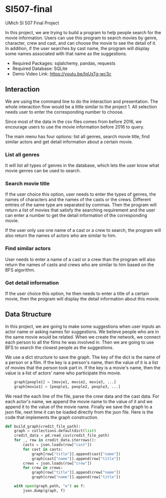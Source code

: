 # SI507-final
UMich SI 507 Final Project

In this project, we are trying to build a program to help people search for the movie information. Users can use this program to search movies by genre, character, crew and cast, and can choose the movie to see the detail of it. In addition, if the user searches by cast name, the program will display some names associated with that name as the suggestions.

* Required Packages: sqlalchemy, pandas, requests
* Required Database: SQLite
* Demo Video Link: https://youtu.be/IqUsTg-wc3c

## Interaction
We are using the command line to do the interaction and presentation. The whole interaction flow would be a little similar to the project 1. All selection needs user to enter the corresponding number to choose. 

Since most of the data in the csv files comes from before 2016, we encourage users to use the movie information before 2016 to query.

The main menu has four options: list all genres, search movie title, find similar actors and get detail information about a certain movie. 

### List all genres
It will list all types of genres in the database, which lets the user know what movie genres can be used to search.

### Search movie title
If the user choice this option, user needs to enter the types of genres, the names of characters and the names of the casts or the crews. Different entries of the same type are separated by commas. Then the program will return a list of movies that satisfy the searching requirement and the user can enter a number to get the detail information of the corresponding movie.

If the user only use one name of a cast or a crew to search, the program will also return the names of actors who are similar to him. 

### Find similar actors
User needs to enter a name of a cast or a crew than the program will also return the names of casts and crews who are similar to him based on the BFS algorithm.

### Get detail information
If the user choice this option, he then needs to enter a title of a certain movie, then the program will display the detail information about this movie.


## Data Structure
In this project, we are going to make some suggestions when user inputs an actor name or asking names for suggestions. We believe people who are in the same movie would be related. When we create the network, we connect each person to all the films he was involved in. Then we are going to use BFS to search the closest people as the suggestions.

We use a dict structure to save the graph. The key of the dict is the name of a person or a film. If the key is a person's name, then the value of it is a list of movies that the person took part in. If the key is a movie's name, then the value is a list of actors' name who participate this movie. 

```python
    graph[people1] = [movie1, movie2, movie3, ...]
    graph[movie1] = [people1, people2, people3, ...]
```

We read the each line of the file, parse the crew data and the cast data. For each actor's name, we append the movie name to the value of it and we append it to the value of the movie name. Finally we save the graph to a json file, next time it can be loaded directly from the json file. Here is the code that implements the graph construction. 

```python
def build_graph(credit_file_path):
    graph = collections.defaultdict(list)
    credit_data = pd.read_csv(credit_file_path)
    for _, row in credit_data.iterrows():
        casts = json.loads(row["cast"])
        for cast in casts:
            graph[row["title"]].append(cast["name"])
            graph[cast["name"]].append(row["title"])
        crews = json.loads(row["crew"])
        for crew in crews:
            graph[row["title"]].append(crew["name"])
            graph[crew["name"]].append(row["title"])

    with open(graph_path, "w") as f:
        json.dump(graph, f)
```


